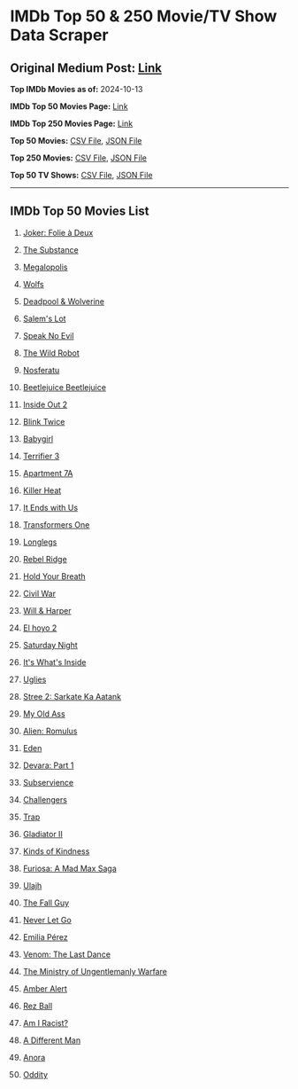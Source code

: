 # IMDb Top 50 & 250 Movie/TV Show Data Scraper

## Original Medium Post: [Link](https://medium.com/@nishantsahoo/which-movie-should-i-watch-5c83a3c0f5b1)

**Top IMDb Movies as of:** 2024-10-13

**IMDb Top 50 Movies Page:** [Link](https://www.imdb.com/search/title/?title_type=feature&release_date=2024-01-01,2024-12-31)

**IMDb Top 250 Movies Page:** [Link](https://www.imdb.com/chart/top/)

**Top 50 Movies:** [CSV File](/data/top50/movies.csv), [JSON File](/data/top50/movies.json)

**Top 250 Movies:** [CSV File](/data/top250/movies.csv), [JSON File](/data/top250/movies.json)

**Top 50 TV Shows:** [CSV File](/data/top50/shows.csv), [JSON File](/data/top50/shows.json)

---

## IMDb Top 50 Movies List

1. [Joker: Folie à Deux](https://www.imdb.com/title/tt11315808/)

2. [The Substance](https://www.imdb.com/title/tt17526714/)

3. [Megalopolis](https://www.imdb.com/title/tt10128846/)

4. [Wolfs](https://www.imdb.com/title/tt14257582/)

5. [Deadpool & Wolverine](https://www.imdb.com/title/tt6263850/)

6. [Salem's Lot](https://www.imdb.com/title/tt10245072/)

7. [Speak No Evil](https://www.imdb.com/title/tt27534307/)

8. [The Wild Robot](https://www.imdb.com/title/tt29623480/)

9. [Nosferatu](https://www.imdb.com/title/tt5040012/)

10. [Beetlejuice Beetlejuice](https://www.imdb.com/title/tt2049403/)

11. [Inside Out 2](https://www.imdb.com/title/tt22022452/)

12. [Blink Twice](https://www.imdb.com/title/tt14858658/)

13. [Babygirl](https://www.imdb.com/title/tt30057084/)

14. [Terrifier 3](https://www.imdb.com/title/tt27911000/)

15. [Apartment 7A](https://www.imdb.com/title/tt14371860/)

16. [Killer Heat](https://www.imdb.com/title/tt27419292/)

17. [It Ends with Us](https://www.imdb.com/title/tt10655524/)

18. [Transformers One](https://www.imdb.com/title/tt8864596/)

19. [Longlegs](https://www.imdb.com/title/tt23468450/)

20. [Rebel Ridge](https://www.imdb.com/title/tt11301886/)

21. [Hold Your Breath](https://www.imdb.com/title/tt12573480/)

22. [Civil War](https://www.imdb.com/title/tt17279496/)

23. [Will & Harper](https://www.imdb.com/title/tt30321133/)

24. [El hoyo 2](https://www.imdb.com/title/tt27729779/)

25. [Saturday Night](https://www.imdb.com/title/tt27657135/)

26. [It's What's Inside](https://www.imdb.com/title/tt14577874/)

27. [Uglies](https://www.imdb.com/title/tt13186604/)

28. [Stree 2: Sarkate Ka Aatank](https://www.imdb.com/title/tt27510174/)

29. [My Old Ass](https://www.imdb.com/title/tt18559464/)

30. [Alien: Romulus](https://www.imdb.com/title/tt18412256/)

31. [Eden](https://www.imdb.com/title/tt23149780/)

32. [Devara: Part 1](https://www.imdb.com/title/tt11821912/)

33. [Subservience](https://www.imdb.com/title/tt24871974/)

34. [Challengers](https://www.imdb.com/title/tt16426418/)

35. [Trap](https://www.imdb.com/title/tt26753003/)

36. [Gladiator II](https://www.imdb.com/title/tt9218128/)

37. [Kinds of Kindness](https://www.imdb.com/title/tt22408160/)

38. [Furiosa: A Mad Max Saga](https://www.imdb.com/title/tt12037194/)

39. [Ulajh](https://www.imdb.com/title/tt19838634/)

40. [The Fall Guy](https://www.imdb.com/title/tt1684562/)

41. [Never Let Go](https://www.imdb.com/title/tt14415204/)

42. [Emilia Pérez](https://www.imdb.com/title/tt20221436/)

43. [Venom: The Last Dance](https://www.imdb.com/title/tt16366836/)

44. [The Ministry of Ungentlemanly Warfare](https://www.imdb.com/title/tt5177120/)

45. [Amber Alert](https://www.imdb.com/title/tt31450182/)

46. [Rez Ball](https://www.imdb.com/title/tt15181360/)

47. [Am I Racist?](https://www.imdb.com/title/tt33034103/)

48. [A Different Man](https://www.imdb.com/title/tt21097228/)

49. [Anora](https://www.imdb.com/title/tt28607951/)

50. [Oddity](https://www.imdb.com/title/tt26470109/)
